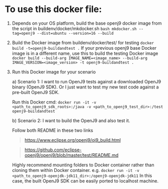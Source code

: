 <!--
Copyright IBM Corp. and others 2017

This program and the accompanying materials are made available under
the terms of the Eclipse Public License 2.0 which accompanies this
distribution and is available at https://www.eclipse.org/legal/epl-2.0/
or the Apache License, Version 2.0 which accompanies this distribution and
is available at https://www.apache.org/licenses/LICENSE-2.0.

This Source Code may also be made available under the following
Secondary Licenses when the conditions for such availability set
forth in the Eclipse Public License, v. 2.0 are satisfied: GNU
General Public License, version 2 with the GNU Classpath
Exception [1] and GNU General Public License, version 2 with the
OpenJDK Assembly Exception [2].

[1] https://www.gnu.org/software/classpath/license.html
[2] https://openjdk.org/legal/assembly-exception.html

SPDX-License-Identifier: EPL-2.0 OR Apache-2.0 OR GPL-2.0 WITH Classpath-exception-2.0 OR LicenseRef-GPL-2.0 WITH Assembly-exception
-->

# To use this docker file:
1. Depends on your OS platform, build the base openj9 docker
  image from the script in buildenv/docker/mkdocker.sh
  `bash mkdocker.sh --tag=openj9 --dist=ubuntu --version=16 --build`

2. Build the Docker image from buildenv/docker/test/ for testing
  `docker build -t=openj9-buildandtest .`
  If your previous openj9 base Docker image is in a different
  name, use this to build the testing Docker image
  `docker build --build-arg IMAGE_NAME=<image_name> --build-arg IMAGE_VERSION=<image_version> -t openj9-buildandtest .`

3. Run this Docker image for your scenario

   a) Scenario 1: I want to run OpenJ9 tests against a downloaded
     OpenJ9 binary (OpenJ9 SDK). Or I just want to test my new
     test code against a pre-built OpenJ9 SDK.

   Run this Docker cmd:
  `docker run -it -v <path_to_openj9_sdk_roots>:/java -v <path_to_openj9_test_dir>:/test openj9-buildandtest`

   b) Scenario 2: I want to build the OpenJ9 and also test it.

   Follow both README in these two links

   > https://www.eclipse.org/openj9/oj9_build.html

   > https://github.com/eclipse-openj9/openj9/blob/master/test/README.md

   Highly recommend mounting folders to Docker container rather
   than cloning them within Docker container. e.g.
   `docker run -it -v <path_to_openj9-openjdk-jdk11_dir>:/openj9-openjdk-jdk11`
   In this case, the built OpenJ9 SDK can be easily ported to localhost machine.
